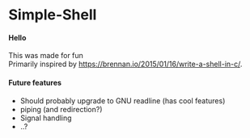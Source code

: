 # Simple-Shell

#### Hello
This was made for fun \
Primarily inspired by https://brennan.io/2015/01/16/write-a-shell-in-c/.

#### Future features

* Should probably upgrade to GNU readline (has cool features)
* piping (and redirection?)
* Signal handling
* ..?
